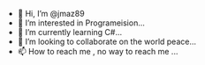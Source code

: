 - 👋 Hi, I’m @jmaz89
- 👀 I’m interested in Programeision...
- 🌱 I’m currently learning C#...
- 💞️ I’m looking to collaborate on the world peace...
- 📫 How to reach me , no way to reach me ...

<!---
jmaz89/jmaz89 is a ✨ special ✨ repository because its `README.md` (this file) appears on your GitHub profile.
You can click the Preview link to take a look at your changes.
--->

